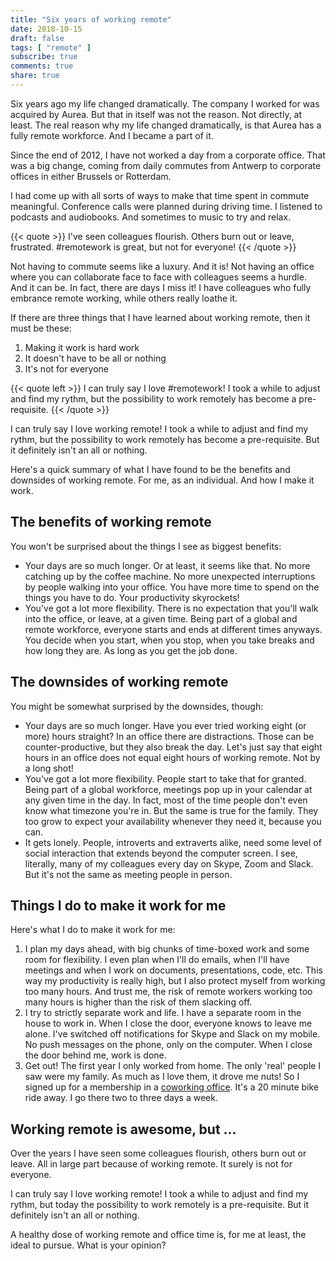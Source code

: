 ```yaml
---
title: "Six years of working remote"
date: 2018-10-15
draft: false
tags: [ "remote" ]
subscribe: true
comments: true
share: true
---
```


Six years ago my life changed dramatically. The company I worked for was acquired by Aurea. But that in itself was not the reason. Not directly, at least. The real reason why my life changed dramatically, is that Aurea has a fully remote workforce. And I became a part of it.

<!--more-->

Since the end of 2012, I have not worked a day from a corporate office. That was a big change, coming from daily commutes from Antwerp to corporate offices in either Brussels or Rotterdam. 

I had come up with all sorts of ways to make that time spent in commute meaningful. Conference calls were planned during driving time. I listened to podcasts and audiobooks. And sometimes to music to try and relax. 

{{< quote >}}
I've seen colleagues flourish. Others burn out or leave, frustrated. #remotework is great, but not for everyone!
{{< /quote >}}

Not having to commute seems like a luxury. And it is! Not having an office where you can collaborate face to face with colleagues seems a hurdle. And it can be. In fact, there are days I miss it! I have  colleagues who fully embrance remote working, while others really loathe it. 

If there are three things that I have learned about working remote, then it must be these:

1. Making it work is hard work
2. It doesn't have to be all or nothing
3. It's not for everyone

{{< quote left >}}
I can truly say I love #remotework! I took a while to adjust and find my rythm, but the possibility to work remotely has become a pre-requisite.
{{< /quote >}}

I can truly say I love working remote! I took a while to adjust and find my rythm, but the possibility to work remotely has become a pre-requisite. But it definitely isn't an all or nothing. 

Here's a quick summary of what I have found to be the benefits and downsides of working remote. For me, as an individual. And how I make it work. 

## The benefits of working remote

You won't be surprised about the things I see as biggest benefits:

- Your days are so much longer. Or at least, it seems like that. No more catching up by the coffee machine. No more unexpected interruptions by people walking into your office. You have more time to spend on the things you have to do. Your productivity skyrockets!
- You've got a lot more flexibility. There is no expectation that you'll walk into the office, or leave, at a given time. Being part of a global and remote workforce, everyone starts and ends at different times anyways. You decide when you start, when you stop, when you take breaks and how long they are. As long as you get the job done. 

## The downsides of working remote

You might be somewhat surprised by the downsides, though:

- Your days are so much longer. Have you ever tried working eight (or more) hours straight? In an office there are distractions. Those can be counter-productive, but they also break the day. Let's just say that eight hours in an office does not equal eight hours of working remote. Not by a long shot!
- You've got a lot more flexibility. People start to take that for granted. Being part of a global workforce, meetings pop up in your calendar at any given time in the day. In fact, most of the time people don't even know what timezone you're in. But the same is true for the family. They too grow to expect your availability whenever they need it, because you can. 
- It gets lonely. People, introverts and extraverts alike, need some level of social interaction that extends beyond the computer screen. I see, literally, many of my colleagues every day on Skype, Zoom and Slack. But it's not the same as meeting people in person. 

## Things I do to make it work for me

Here's what I do to make it work for me:

1. I plan my days ahead, with big chunks of time-boxed work and some room for flexibility. I even plan when I'll do emails, when I'll have meetings and when I work on documents, presentations, code, etc. This way my productivity is really high, but I also protect myself from working too many hours. And trust me, the risk of remote workers working too many hours is higher than the risk of them slacking off. 
2. I try to strictly separate work and life. I have a separate room in the house to work in. When I close the door, everyone knows to leave me alone. I've switched off notifications for Skype and Slack on my mobile. No push messages on the phone, only on the computer. When I close the door behind me, work is done.
3. Get out! The first year I only worked from home. The only 'real' people I saw were my family. As much as I love them, it drove me nuts! So I signed up for a membership in a [coworking office](https://www.koekenfabriek.be). It's a 20 minute bike ride away. I go there two to three days a week.

## Working remote is awesome, but ...

Over the years I have seen some colleagues flourish, others burn out or leave. All in large part because of working remote. It surely is not for everyone.

I can truly say I love working remote! I took a while to adjust and find my rythm, but today the possibility to work remotely is a pre-requisite. But it definitely isn't an all or nothing. 

A healthy dose of working remote and office time is, for me at least, the ideal to pursue. What is your opinion?